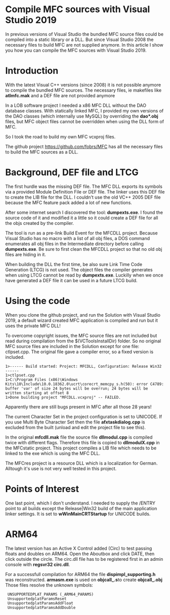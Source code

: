 # Compile MFC sources with Visual Studio 2019
In previous versions of Visual Studio the bundled MFC source files could be compiled into a static library or a DLL. But since Visual Studio 2008 the necessary files to build MFC are not supplied anymore. In this article I show you how you can compile the MFC sources with Visual Studio 2019.
# Introduction
With the latest Visual C++ versions (since 2008) it is not possible anymore to compile the bundled MFC sources. The necessary files, ie makefiles like <b>atlmfc.mak</b> and a DEF file are not provided anymore

In a LOB software project I needed a x86 MFC DLL without the DAO database classes. With statically linked MFC, I provided my own versions of the DAO classes (which internally use MySQL) by overriding the <b>dao*.obj</b> files, but MFC object files cannot be overridden when using the DLL form of MFC. 

So I took the road to build my own MFC vcxproj files.

The github project https://github.com/fobrs/MFC has all the necessary files to build the MFC sources as a DLL.

# Background, DEF file and LTCG
The first hurdle was the missing DEF file. The MFC DLL exports its symbols via a provided Module Definition File or DEF file. The linker uses this DEF file to create the LIB file for the DLL. I couldn't use the old VC++ 2005 DEF file because the MFC feature pack added a lot of new functions.

After some internet search I discovered the tool: <b>dumpexts.exe</b>.  I found the source code of it and modified it a little so it could create a DEF file for all the objs created by the compiler.

The tool is run as a pre-link Build Event for the MFCDLL project. Because Visual Studio has no macro with a list of all obj files, a DOS command enumerates all obj files in the Intermediate directory before calling <b>dumpexts.exe</b>. Be sure to first clean the MFCDLL project so that no old obj files are hiding in it.

When building the DLL the first time, be also sure Link Time Code Generation (LTCG) is not used. The object files the compiler generates when using LTCG cannot be read by <b>dumpexts.exe</b>. Luckilly when we once have generated a DEF file it can be used in a future LTCG build. 

# Using the code
When you clone the github project, and run the Solution with Visual Studio 2019, a default wizard created MFC application is compiled and run but it uses the private MFC DLL!

To overcome copyright issues, the MFC source files are not included but read during compilation from the $(VCToolsInstallDir) folder. So no original MFC source files are included in the Solution except for one file: ctlpset.cpp. The original file gave a compiler error, so a fixed version is included.

```
1>------ Build started: Project: MFCDLL, Configuration: Release Win32 ------
1>ctlpset.cpp
1>C:\Program Files (x86)\Windows Kits\10\Include\10.0.18362.0\ucrt\corecrt_memcpy_s.h(50): error C4789: buffer 'var' of size 24 bytes will be overrun; 24 bytes will be written starting at offset 8
1>Done building project "MFCDLL.vcxproj" -- FAILED.
```
Apparently there are still bugs present in MFC after all those 28 years!

The current Character Set in the project configuration is set to UNICODE. If you use Multi Byte Character Set then the file <b>afxtaskdialog.cpp</b> is excluded from the built (unload and edit the project file to see this).

In the original <b>mfcdll.mak</b> file the source file <b>dllmodul.cpp</b> is compiled twice with different flags. Therefore this file is copied to <b>dllmodulX.cpp</b> in the MFCstatic project. This project compiles a LIB file which needs to be linked to the exe which is using the MFC DLL.

The MFCres project is a resource DLL which is a localization for German. Alltough it's use is not very well tested in this project.

# Points of Interest
One last point, which I don't understand. I needed to supply the /ENTRY point to all builds except the Release|Win32 build of the main application linker settings. It is set to <b>wWinMainCRTStartup</b> for UNICODE builds.

# ARM64
The latest version has an Active X Control added (Circ) to test passing floats and doubles on ARM64. Open the Aboutbox and click DATE, then click outside the circle. The circ.dll file has to be registered first in an admin console with <b>regsvr32 circ.dll</b>.

For a successfull compilation for ARM64 the file <b>dispimpl_supporting.h</b> was reconstructed. <b>armasm.exe</b> is used on <b>objcall_.s</b>to create <b>objcall_.obj</b> Those files resolve the unknown symbols:
```
 UNSUPPORTEDPLAT_PARAMS (_ARM64_PARAMS)
 UnsupportedplatParamsReset
 UnsupportedplatParamsAddFloat
 UnsupportedplatParamsAddDouble
 ```
